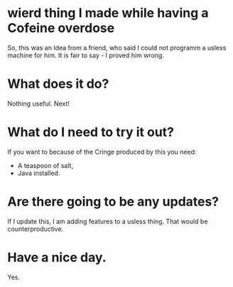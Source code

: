 # wierd thing I made while having a Cofeine overdose
 So, this was an Idea from a friend, who said I could not programm a usless machine for him. It is fair to say - I proved him wrong.

# What does it do?
 Nothing useful. Next!

# What do I need to try it out?
 If you want to because of the Cringe produced by this you need:
- A teaspoon of salt,
- Java installed.

# Are there going to be any updates?
 If I update this, I am adding features to a usless thing. That would be counterproductive.

# Have a nice day.
 Yes.
